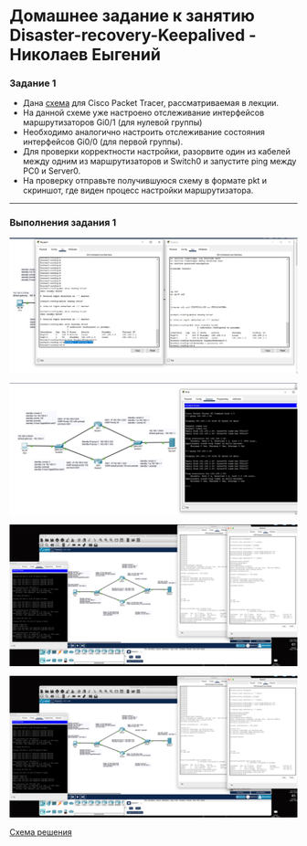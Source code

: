 # Домашнее задание к занятию Disaster-recovery-Keepalived - Николаев Еыгений
### Задание 1
- Дана [схема](1/hsrp_advanced.pkt) для Cisco Packet Tracer, рассматриваемая в лекции.
- На данной схеме уже настроено отслеживание интерфейсов маршрутизаторов Gi0/1 (для нулевой группы)
- Необходимо аналогично настроить отслеживание состояния интерфейсов Gi0/0 (для первой группы).
- Для проверки корректности настройки, разорвите один из кабелей между одним из маршрутизаторов и Switch0 и запустите ping между PC0 и Server0.
- На проверку отправьте получившуюся схему в формате pkt и скриншот, где виден процесс настройки маршрутизатора.

------
### Выполнения задания 1

![Image alt](img/config.jpg)

![Image alt](img/ping1.jpg)

![Image alt](https://github.com/Byzgaev-I/Keepalived/blob/main/Keepalive%201.png)

![Image alt](https://github.com/Byzgaev-I/Keepalived/blob/main/Keepalive%201.png)

[Схема решения](https://github.com/Byzgaev-I/Keepalived/blob/main/1-hsrp_advanced_Netology.pkt)
